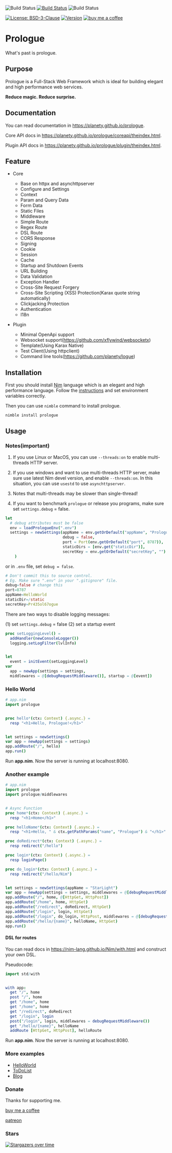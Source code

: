 ![Build Status](https://github.com/planety/prologue/workflows/Test%20Prologue/badge.svg)
[![Build Status](https://dev.azure.com/xzsflywind/xlsx/_apis/build/status/planety.prologue?branchName=master)](https://dev.azure.com/xzsflywind/xlsx/_build/latest?definitionId=4&branchName=master)
![Build Status](https://travis-ci.org/planety/prologue.svg?branch=master)

[![License: BSD-3-Clause](https://img.shields.io/github/license/planety/prologue)](https://opensource.org/licenses/BSD-3-Clause)
[![Version](https://img.shields.io/github/v/release/planety/prologue?include_prereleases)](https://github.com/planety/prologue/releases)
[![buy me a coffee](https://img.shields.io/badge/donate-buy%20me%20a%20coffee-orange.svg)](https://github.com/planety/prologue#donate)


# Prologue

What's past is prologue.

## Purpose
Prologue is a Full-Stack Web Framework which is
ideal for building elegant and high performance
web services.

**Reduce magic. Reduce surprise.**

## Documentation

You can read documentation in https://planety.github.io/prologue.

Core API docs in https://planety.github.io/prologue/coreapi/theindex.html.

Plugin API docs in https://planety.github.io/prologue/plugin/theindex.html.

## Feature

- Core
  - Base on httpx and asynchttpserver
  - Configure and Settings
  - Context
  - Param and Query Data
  - Form Data
  - Static Files
  - Middleware
  - Simple Route
  - Regex Route
  - DSL Route
  - CORS Response
  - Signing
  - Cookie
  - Session
  - Cache
  - Startup and Shutdown Events
  - URL Building
  - Data Validation
  - Exception Handler
  - Cross-Site Request Forgery
  - Cross-Site Scripting (XSS) Protection(Karax quote string automatically)
  - Clickjacking Protection
  - Authentication
  - I18n

- Plugin
  - Minimal OpenApi support
  - Websocket support(https://github.com/xflywind/websocketx)
  - Template(Using Karax Native)
  - Test Client(Using httpclient)
  - Command line tools(https://github.com/planety/logue)

## Installation

First you should install [Nim](https://nim-lang.org/) language which is an elegant and high performance language. Follow the [instructions](https://nim-lang.org/install.html) and set environment variables correctly.

Then you can use `nimble` command to install prologue.

```bash
nimble install prologue
```

## Usage

### Notes(important)

1. If you use Linux or MacOS, you can use `--threads:on` to enable multi-threads HTTP server.

2. If you use windows and want to use multi-threads HTTP server, make sure use
latest Nim devel version, and enable `--threads:on`. In this situation, you can
use `usestd` to use `asynchttpserver`.

3. Notes that multi-threads may be slower than single-thread!

4. If you want to benchmark `prologue` or release you programs, make sure set `settings.debug` = false.

```nim
let
  # debug attributes must be false
  env = loadPrologueEnv(".env")
  settings = newSettings(appName = env.getOrDefault("appName", "Prologue"),
                         debug = false,
                         port = Port(env.getOrDefault("port", 8787)),
                         staticDirs = [env.get("staticDir")],
                         secretKey = env.getOrDefault("secretKey", "")
    )
```

or in `.env` file, set `debug = false`.

```nim
# Don't commit this to source control.
# Eg. Make sure ".env" in your ".gitignore" file.
debug=false # change this
port=8787
appName=HelloWorld
staticDir=/static
secretKey=Pr435ol67ogue
```

There are two ways to disable logging messages:

(1) set `settings.debug` = false
(2) set a startup event

```nim
proc setLoggingLevel() =
  addHandler(newConsoleLogger())
  logging.setLogFilter(lvlInfo)


let 
  event = initEvent(setLoggingLevel)
var
  app = newApp(settings = settings, 
  middlewares = @[debugRequestMiddleware()], startup = @[event])
```

### Hello World

```nim
# app.nim
import prologue


proc hello*(ctx: Context) {.async.} =
  resp "<h1>Hello, Prologue!</h1>"


let settings = newSettings()
var app = newApp(settings = settings)
app.addRoute("/", hello)
app.run()
```

Run **app.nim**. Now the server is running at localhost:8080.

### Another example

```nim
# app.nim
import prologue
import prologue/middlewares


# Async Function
proc home*(ctx: Context) {.async.} =
  resp "<h1>Home</h1>"

proc helloName*(ctx: Context) {.async.} =
  resp "<h1>Hello, " & ctx.getPathParams("name", "Prologue") & "</h1>"

proc doRedirect*(ctx: Context) {.async.} =
  resp redirect("/hello")

proc login*(ctx: Context) {.async.} =
  resp loginPage()

proc do_login*(ctx: Context) {.async.} =
  resp redirect("/hello/Nim")


let settings = newSettings(appName = "StarLight")
var app = newApp(settings = settings, middlewares = @[debugRequestMiddleware()])
app.addRoute("/", home, @[HttpGet, HttpPost])
app.addRoute("/home", home, HttpGet)
app.addRoute("/redirect", doRedirect, HttpGet)
app.addRoute("/login", login, HttpGet)
app.addRoute("/login", do_login, HttpPost, middlewares = @[debugRequestMiddleware()])
app.addRoute("/hello/{name}", helloName, HttpGet)
app.run()
```

#### DSL for routes  

You can read docs in https://nim-lang.github.io/Nim/with.html and construct your own DSL.

Pseudocode:

```nim
import std/with


with app:
  get "/", home
  post "/", home
  get "/home", home
  get "/home", home
  get "/redirect", doRedirect
  get "/login", login  
  post("/login", login, middlewares = debugRequestMiddleware())
  get "/hello/{name}", helloName
  addRoute [HttpGet, HttpPost], helloRoute
```

Run **app.nim**. Now the server is running at localhost:8080.

### More examples
- [HelloWorld](https://github.com/planety/prologue/tree/master/examples/helloworld)
- [ToDoList](https://github.com/planety/prologue/tree/master/examples/todolist)
- [Blog](https://github.com/planety/prologue/tree/master/examples/blog)

### Donate

Thanks for supporting me.

[buy me a coffee](https://www.buymeacoffee.com/flywind)

[patreon](https://www.patreon.com/flywind)


### Stars
[![Stargazers over time](https://starchart.cc/planety/prologue.svg)](https://starchart.cc/planety/prologue)
